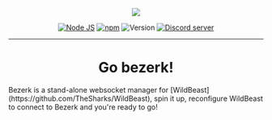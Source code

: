 <p style="text-align:center;">
<img src="http://i.imgur.com/ChKIOlj.png"></p>

<p align="center">
<a href="http://nodejs.org"><img src="https://img.shields.io/badge/Node.js-6.9.1-blue.svg" alt="Node JS"></a>
<a href="http://npmjs.com"><img src="https://img.shields.io/badge/npm-4.0.5-blue.svg" alt="npm"></a>
<a><img src="https://img.shields.io/badge/Version-1.0.0-blue.svg" alt="Version"></a>
<a href="https://discord.gg/0cFoiR5QVh5LZlQO"><img src="https://discordapp.com/api/guilds/110462143152803840/widget.png" alt="Discord server"></a>
<br>
</p>

---
<h1 align="center"> Go bezerk!</h1>
Bezerk is a stand-alone websocket manager for [WildBeast](https://github.com/TheSharks/WildBeast), spin it up, reconfigure WildBeast to connect to Bezerk and you're ready to go!